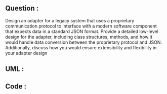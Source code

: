 

## Question :
Design an adapter for a legacy system that uses a proprietary communication protocol to interface with a modern software component that expects data in a standard JSON format. Provide a detailed low-level design for the adapter, including class structures, methods, and how it would handle data conversion between the proprietary protocol and JSON. Additionally, discuss how you would ensure extensibility and flexibility in your adapter design


## UML :



## Code :












